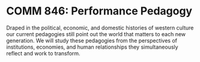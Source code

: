 # COMM 846: Performance Pedagogy

Draped in the political, economic, and domestic histories of western culture our current pedagogies still point out the world that matters to each new generation. We will study these pedagogies from the perspectives of institutions, economies, and human relationships they simultaneously reflect and work to transform.